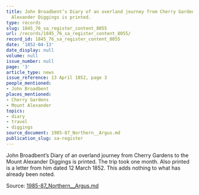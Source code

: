 ```yaml
---
title: John Broadbent’s Diary of an overland journey from Cherry Gardens to the Mount
  Alexander Diggings is printed.
type: records
slug: 1845_76_sa_register_content_8055
url: /records/1845_76_sa_register_content_8055/
record_id: 1845_76_sa_register_content_8055
date: '1852-04-13'
date_display: null
volume: null
issue_number: null
page: '3'
article_type: news
issue_reference: 13 April 1852, page 3
people_mentioned:
- John Broadbent
places_mentioned:
- Cherry Gardens
- Mount Alexander
topics:
- diary
- travel
- diggings
source_document: 1985-87_Northern__Argus.md
publication_slug: sa-register
---
```


John Broadbent’s Diary of an overland journey from Cherry Gardens to the Mount Alexander Diggings is printed.  The trip took one month.  Also printed is a letter from him dated 12 March 1852.  This adds nothing to what has already been noted.

Source: [1985-87_Northern__Argus.md](/downloads/markdown/1985-87_Northern__Argus.md)
